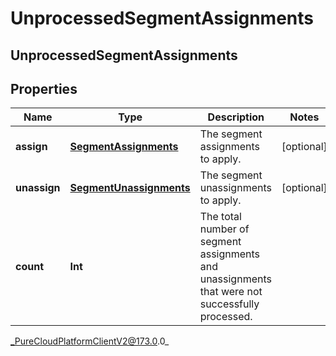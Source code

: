 # UnprocessedSegmentAssignments

## UnprocessedSegmentAssignments

## Properties

|Name | Type | Description | Notes|
|------------ | ------------- | ------------- | -------------|
| **assign** | [**SegmentAssignments**](SegmentAssignments) | The segment assignments to apply. | [optional] |
| **unassign** | [**SegmentUnassignments**](SegmentUnassignments) | The segment unassignments to apply. | [optional] |
| **count** | **Int** | The total number of segment assignments and unassignments that were not successfully processed. | |



_PureCloudPlatformClientV2@173.0.0_
